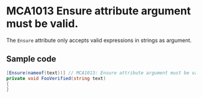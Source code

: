 # MCA1013 Ensure attribute argument must be valid.

The `Ensure` attribute only accepts valid expressions in strings as argument.

## Sample code

```cs
[Ensure(nameof(text))] // MCA1013: Ensure attribute argument must be valid.
private void FooVerified(string text)
{
}
```
